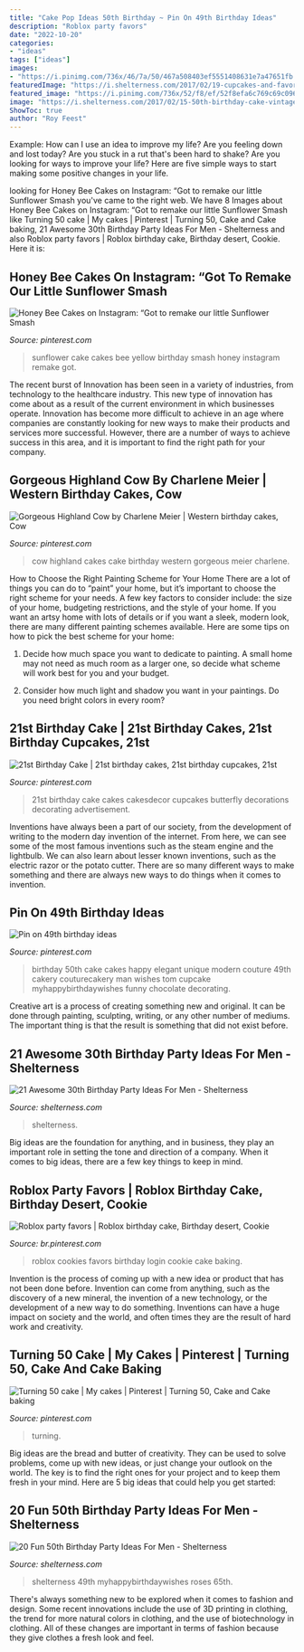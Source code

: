 ```yaml
---
title: "Cake Pop Ideas 50th Birthday ~ Pin On 49th Birthday Ideas"
description: "Roblox party favors"
date: "2022-10-20"
categories:
- "ideas"
tags: ["ideas"]
images:
- "https://i.pinimg.com/736x/46/7a/50/467a508403ef5551408631e7a47651fb.jpg"
featuredImage: "https://i.shelterness.com/2017/02/19-cupcakes-and-favorite-beer-instead-of-a-birthday-cake.jpg"
featured_image: "https://i.pinimg.com/736x/52/f8/ef/52f8efa6c769c69c0968d0d3366ad1a8.jpg"
image: "https://i.shelterness.com/2017/02/15-50th-birthday-cake-vintage-dude-for-a-man.jpg"
ShowToc: true
author: "Roy Feest"
---
```



Example: How can I use an idea to improve my life?
Are you feeling down and lost today? Are you stuck in a rut that's been hard to shake? Are you looking for ways to improve your life? Here are five simple ways to start making some positive changes in your life.

	

		
looking for Honey Bee Cakes on Instagram: “Got to remake our little Sunflower Smash you've came to the right web. We have 8 Images about Honey Bee Cakes on Instagram: “Got to remake our little Sunflower Smash like Turning 50 cake | My cakes | Pinterest | Turning 50, Cake and Cake baking, 21 Awesome 30th Birthday Party Ideas For Men - Shelterness and also Roblox party favors | Roblox birthday cake, Birthday desert, Cookie. Here it is:
		
    
## Honey Bee Cakes On Instagram: “Got To Remake Our Little Sunflower Smash

<img loading=lazy src="https://i.pinimg.com/736x/7b/6c/80/7b6c8099791876df1541c2b9bbb94ef7.jpg" onerror="this.onerror=null;this.src='https://tse4.mm.bing.net/th?id=OIP.Ff6IaSe0Q9t7ERu2c8tv_QHaHa&amp;pid=15.1';" alt="Honey Bee Cakes on Instagram: “Got to remake our little Sunflower Smash">

_Source: pinterest.com_

>sunflower cake cakes bee yellow birthday smash honey instagram remake got. 

	

The recent burst of Innovation has been seen in a variety of industries, from technology to the healthcare industry. This new type of innovation has come about as a result of the current environment in which businesses operate. Innovation has become more difficult to achieve in an age where companies are constantly looking for new ways to make their products and services more successful. However, there are a number of ways to achieve success in this area, and it is important to find the right path for your company.

    
## Gorgeous Highland Cow By Charlene Meier | Western Birthday Cakes, Cow

<img loading=lazy src="https://i.pinimg.com/736x/7f/2f/87/7f2f87f918bc9df84476fec958001dcf.jpg" onerror="this.onerror=null;this.src='https://tse1.mm.bing.net/th?id=OIP.Aw49nKTGqFRvuLrsV6cXZwHaLt&amp;pid=15.1';" alt="Gorgeous Highland Cow by Charlene Meier | Western birthday cakes, Cow">

_Source: pinterest.com_

>cow highland cakes cake birthday western gorgeous meier charlene. 

	

How to Choose the Right Painting Scheme for Your Home
There are a lot of things you can do to “paint” your home, but it’s important to choose the right scheme for your needs. A few key factors to consider include: the size of your home, budgeting restrictions, and the style of your home. If you want an artsy home with lots of details or if you want a sleek, modern look, there are many different painting schemes available. Here are some tips on how to pick the best scheme for your home:
1. Decide how much space you want to dedicate to painting. A small home may not need as much room as a larger one, so decide what scheme will work best for you and your budget.

2. Consider how much light and shadow you want in your paintings. Do you need bright colors in every room?

    
## 21st Birthday Cake | 21st Birthday Cakes, 21st Birthday Cupcakes, 21st

<img loading=lazy src="https://i.pinimg.com/736x/46/7a/50/467a508403ef5551408631e7a47651fb.jpg" onerror="this.onerror=null;this.src='https://tse1.mm.bing.net/th?id=OIP.o08547aNM9714wFGMGr3SAHaJ4&amp;pid=15.1';" alt="21st Birthday Cake | 21st birthday cakes, 21st birthday cupcakes, 21st">

_Source: pinterest.com_

>21st birthday cake cakes cakesdecor cupcakes butterfly decorations decorating advertisement. 

	

Inventions have always been a part of our society, from the development of writing to the modern day invention of the internet. From here, we can see some of the most famous inventions such as the steam engine and the lightbulb. We can also learn about lesser known inventions, such as the electric razor or the potato cutter. There are so many different ways to make something and there are always new ways to do things when it comes to invention.

    
## Pin On 49th Birthday Ideas

<img loading=lazy src="https://i.pinimg.com/736x/60/ee/a8/60eea8aa6c207abfdcc5eafeda31a401--th-birthday-cakes-for-men-birthday-ideas.jpg" onerror="this.onerror=null;this.src='https://tse3.mm.bing.net/th?id=OIP.hEPLWx2pl0zL8_2Cn07FDwHaLH&amp;pid=15.1';" alt="Pin on 49th birthday ideas">

_Source: pinterest.com_

>birthday 50th cake cakes happy elegant unique modern couture 49th cakery couturecakery man wishes tom cupcake myhappybirthdaywishes funny chocolate decorating. 

	

Creative art is a process of creating something new and original. It can be done through painting, sculpting, writing, or any other number of mediums. The important thing is that the result is something that did not exist before.

    
## 21 Awesome 30th Birthday Party Ideas For Men - Shelterness

<img loading=lazy src="https://i.shelterness.com/2017/02/19-cupcakes-and-favorite-beer-instead-of-a-birthday-cake.jpg" onerror="this.onerror=null;this.src='https://tse3.mm.bing.net/th?id=OIP.J8x-agjspB3_SHws4XPtYwHaKf&amp;pid=15.1';" alt="21 Awesome 30th Birthday Party Ideas For Men - Shelterness">

_Source: shelterness.com_

>shelterness. 

	

Big ideas are the foundation for anything, and in business, they play an important role in setting the tone and direction of a company. When it comes to big ideas, there are a few key things to keep in mind. 

    
## Roblox Party Favors | Roblox Birthday Cake, Birthday Desert, Cookie

<img loading=lazy src="https://i.pinimg.com/736x/52/f8/ef/52f8efa6c769c69c0968d0d3366ad1a8.jpg" onerror="this.onerror=null;this.src='https://tse1.mm.bing.net/th?id=OIP.LQGgzn7pjycZ9cihimnyewHaJ3&amp;pid=15.1';" alt="Roblox party favors | Roblox birthday cake, Birthday desert, Cookie">

_Source: br.pinterest.com_

>roblox cookies favors birthday login cookie cake baking. 

	

Invention is the process of coming up with a new idea or product that has not been done before. Invention can come from anything, such as the discovery of a new mineral, the invention of a new technology, or the development of a new way to do something. Inventions can have a huge impact on society and the world, and often times they are the result of hard work and creativity.

    
## Turning 50 Cake | My Cakes | Pinterest | Turning 50, Cake And Cake Baking

<img loading=lazy src="https://s-media-cache-ak0.pinimg.com/736x/db/70/43/db704337e47d1da466911ceecaeebf90--turning--th-birthday.jpg" onerror="this.onerror=null;this.src='https://tse2.mm.bing.net/th?id=OIP.MvrlzTDCGuYHlV2KawdEUAHaJ6&amp;pid=15.1';" alt="Turning 50 cake | My cakes | Pinterest | Turning 50, Cake and Cake baking">

_Source: pinterest.com_

>turning. 

	

Big ideas are the bread and butter of creativity. They can be used to solve problems, come up with new ideas, or just change your outlook on the world. The key is to find the right ones for your project and to keep them fresh in your mind. Here are 5 big ideas that could help you get started: 

    
## 20 Fun 50th Birthday Party Ideas For Men - Shelterness

<img loading=lazy src="https://i.shelterness.com/2017/02/15-50th-birthday-cake-vintage-dude-for-a-man.jpg" onerror="this.onerror=null;this.src='https://tse4.mm.bing.net/th?id=OIP.vYP4U5uZzJqbsIBEFSXSXAHaJ4&amp;pid=15.1';" alt="20 Fun 50th Birthday Party Ideas For Men - Shelterness">

_Source: shelterness.com_

>shelterness 49th myhappybirthdaywishes roses 65th. 

	

There's always something new to be explored when it comes to fashion and design. Some recent innovations include the use of 3D printing in clothing, the trend for more natural colors in clothing, and the use of biotechnology in clothing. All of these changes are important in terms of fashion because they give clothes a fresh look and feel.

